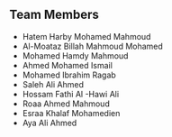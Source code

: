 ## Team Members

- Hatem Harby Mohamed Mahmoud
- Al-Moataz Billah Mahmoud Mohamed  
- Mohamed Hamdy Mahmoud  
- Ahmed Mohamed Ismail  
- Mohamed Ibrahim Ragab  
- Saleh Ali Ahmed
- Hossam Fathi Al -Hawi Ali
- Roaa Ahmed Mahmoud  
- Esraa Khalaf Mohamedien  
- Aya Ali Ahmed
